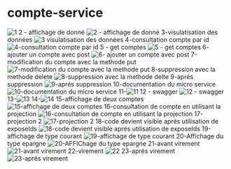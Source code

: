# compte-service
![1](https://user-images.githubusercontent.com/31516436/163502848-86acf2f1-8a4e-4b87-b07e-51b50a11fa3f.jpg)
2 - affichage de donné
![2 - affichage de donné](https://user-images.githubusercontent.com/31516436/163502872-09277156-b655-44c6-89ef-9a52dcb3f394.jpg)
3-visulatisation des données
![3 visulatisation des données](https://user-images.githubusercontent.com/31516436/163502894-296983fc-76e2-4f6d-b286-a55fefd05baf.jpg)
4-consultation compte par id
![4-consultation compte par id](https://user-images.githubusercontent.com/31516436/163502904-40ffcd35-66b3-4769-9eae-2f75de7ca8f2.jpg)
5 - get comptes 
![5 - get comptes ](https://user-images.githubusercontent.com/31516436/163502924-97d8517d-d0e1-418c-97fb-a98565759581.jpg)
6- ajouter un compte avec post
![6- ajouter un compte avec post](https://user-images.githubusercontent.com/31516436/163502929-ca2765c7-2777-4513-b13c-afc7a4eff792.jpg)
7-modification du compte avec la methode put
![7-modification du compte avec la methode put](https://user-images.githubusercontent.com/31516436/163502938-4d3e4ea0-28d0-444f-a85b-3cfa1fae16a5.jpg)
8-suppression avec la methode delete
![8-suppression avec la methode delte](https://user-images.githubusercontent.com/31516436/163502959-92395b7f-0459-4d87-aea0-b1f445db44dc.jpg)
9-aprés suppression
![9-aprés suppression](https://user-images.githubusercontent.com/31516436/163502968-7b9a2923-09ca-4a25-992c-031a59f43098.jpg)
10-documentation du micro service
![10-documentation du micro service](https://user-images.githubusercontent.com/31516436/163502977-9f8ecd9c-d927-495e-a3fc-91d17b93c63b.jpg)
11-![11](https://user-images.githubusercontent.com/31516436/163502984-2eb6092e-4bdd-4b56-a626-31873adc9682.jpg)
12 - swagger
![12 - swagger](https://user-images.githubusercontent.com/31516436/163502993-632fbf50-eb0b-40b8-9cfe-afaeca71da30.jpg)
13-![13](https://user-images.githubusercontent.com/31516436/163503004-533a5126-61d2-44da-b464-e3f5d0cf1e9b.jpg)
14-![14](https://user-images.githubusercontent.com/31516436/163503008-76e90035-7ad0-459d-9d70-91eb1d095ed2.jpg)
15-affichage de deux comptes
![15-affichage de deux comptes](https://user-images.githubusercontent.com/31516436/163503014-0f1a7bfa-c22a-4fbc-b603-150134f27fa3.jpg)
16-consultation de compte en utilisant la projection
![16-consultation de compte en utilisant la projection](https://user-images.githubusercontent.com/31516436/163503024-0dc394fa-2e46-4e7b-94f6-dca01a053d61.jpg)
17-projection 2
![17-projection 2](https://user-images.githubusercontent.com/31516436/163503060-c5a27415-1df5-41c9-ad00-7640ba9b472b.jpg)
18-code devient visible aprés utilisation de exposeIds
![18-code devient visible aprés utilisation de exposeIds](https://user-images.githubusercontent.com/31516436/163503070-9243d2b3-c8e5-4fad-a045-0157848959c4.jpg)
19-affichage de type courant
![19-affichage de type courant](https://user-images.githubusercontent.com/31516436/163503076-3ca1b818-ee63-4ae3-82b8-f3db1e157dd6.jpg)
20-Affichage du type epargne
![20-AFFIChage du type epargne](https://user-images.githubusercontent.com/31516436/163503095-cff5bd90-98ff-485d-9744-9ff865585355.jpg)
21-avant virement
![21-avant virement](https://user-images.githubusercontent.com/31516436/163503103-c132b845-0d3c-46c3-9f41-026d17f4a110.jpg)
22-virement
![22](https://user-images.githubusercontent.com/31516436/163503120-85a4f75b-ec72-4c79-b52f-a70048b78885.jpg)
23-aprés virement
![23-aprés virement](https://user-images.githubusercontent.com/31516436/163503126-4a61cf44-c9dd-442f-a958-2a79519e1167.jpg)

